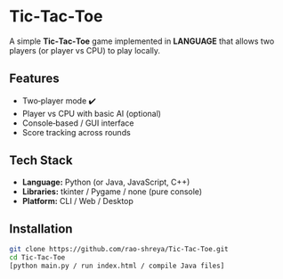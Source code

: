 # Tic‑Tac‑Toe

A simple **Tic‑Tac‑Toe** game implemented in **LANGUAGE** that allows two players (or player vs CPU) to play locally.

## Features
- Two‑player mode ✔️  
- Player vs CPU with basic AI (optional)  
- Console‑based / GUI interface  
- Score tracking across rounds

## Tech Stack
- **Language:** Python (or Java, JavaScript, C++)  
- **Libraries:** tkinter / Pygame / none (pure console)  
- **Platform:** CLI / Web / Desktop

## Installation
```bash
git clone https://github.com/rao-shreya/Tic-Tac‑Toe.git
cd Tic‑Tac‑Toe
[python main.py / run index.html / compile Java files]
